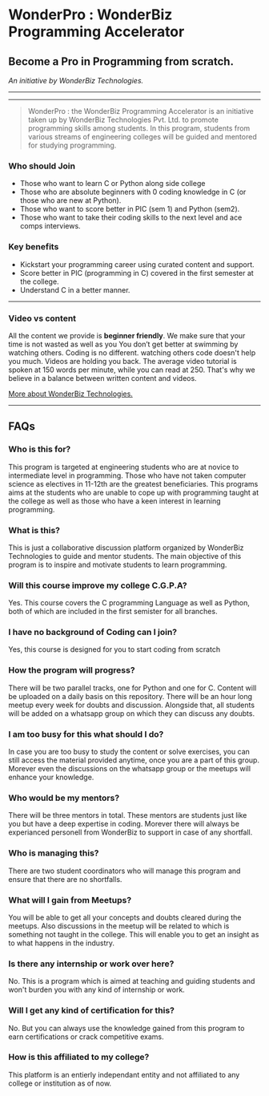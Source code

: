 # WonderPro : WonderBiz Programming Accelerator 
Become a **Pro** in **Pro**gramming from scratch.
---
_An initiative by WonderBiz Technologies._


____
____

> WonderPro : the WonderBiz Programming Accelerator is an initiative taken up by WonderBiz Technologies Pvt. Ltd. to promote programming skills among students. 
In this program, students from various streams of engineering colleges will be guided and mentored for studying programming.

### Who should Join
- Those who want to learn C or Python along side college
- Those who are absolute beginners with 0 coding knowledge in C (or those who are new at Python).
- Those who want to score better in PIC (sem 1) and Python (sem2).
- Those who want to take their coding skills to the next level and ace comps interviews.

### Key benefits
- Kickstart your programming career using curated content and support.
- Score better in PIC (programming in C) covered in the first semester at the college.
- Understand C in a better manner.


___

### Video vs content
All the content we provide is **beginner friendly**. We make sure that your time is not wasted as well as you You don’t get better at swimming by watching others. Coding is no different. watching others code doesn't help you much. Videos are holding you back. The average video tutorial is spoken at 150 words per minute, while you can read at 250. That's why we believe in a balance between written content and videos.



[More about WonderBiz Technologies.](https://kaustubh.clickfunnels.com/homepage)
____
## FAQs

### Who is this for?
This program is targeted at engineering students who are at novice to intermediate level in programming. Those who have not taken computer science as electives in 11-12th are the greatest beneficiaries. This programs aims at the students who are unable to cope up with programming taught at the college as well as those who have a keen interest in learning programming.

### What is this? 
This is just a collaborative discussion platform organized by WonderBiz Technologies to guide and mentor students. The main objective of this program is to inspire and motivate students to learn programming. 

### Will this course improve my college C.G.P.A?
Yes. This course covers the C programming Language as well as Python, both of which are included in the first semister for all branches.

### I have no background of Coding can I join?
Yes, this course is designed for you to start coding from scratch

### How the program will progress?
There will be two parallel tracks, one for Python and one for C. Content will be uploaded on a daily basis on this repository. There will be an hour long meetup every week for doubts and discussion. Alongside that, all students will be added on a whatsapp group on which they can discuss any doubts.

### I am too busy for this what should I do?
In case you are too busy to study the content or solve exercises, you can still access the material provided anytime, once you are a part of this group. Morever even the discussions on the whatsapp group or the meetups will enhance your knowledge.

### Who would be my mentors?
There will be three mentors in total. These mentors are students just like you but have a deep expertise in coding. Morever there will always be experianced personell from WonderBiz to support in case of any shortfall.

### Who is managing this?
There are two student coordinators who will manage this program and ensure that there are no shortfalls.

### What will I gain from Meetups?
You will be able to get all your concepts and doubts cleared during the meetups. Also discussions in the meetup will be related to which is something not taught in the college. This will enable you to get an insight as to what happens in the industry. 

### Is there any internship or work over here?
No. This is a program which is aimed at teaching and guiding students and won't burden you with any kind of internship or work. 

### Will I get any kind of certification for this?
No. But you can always use the knowledge gained from this program to earn certifications or crack competitive exams.

### How is this affiliated to my college?
This platform is an  entierly independant entity and not affiliated to any college or institution as of now.
